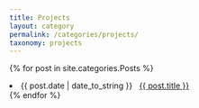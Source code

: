 ```yaml
---
title: Projects
layout: category
permalink: /categories/projects/
taxonomy: projects
---
```


{% for post in site.categories.Posts %}
 <li><span>{{ post.date | date_to_string }}</span> &nbsp; <a href="{{ site.baseurl }}{{ post.url }}">{{ post.title }}</a></li>
{% endfor %}